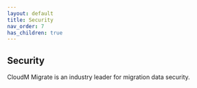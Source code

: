 ```yaml
---
layout: default
title: Security
nav_order: 7
has_children: true
---
```

## Security

CloudM Migrate is an industry leader for migration data security. 
